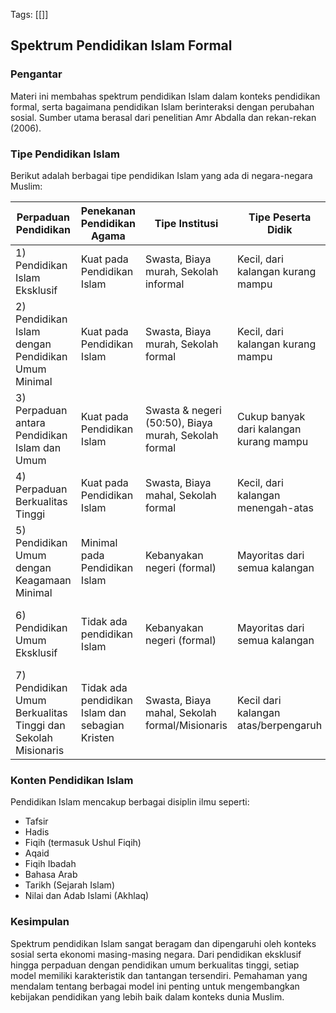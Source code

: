 Tags: [[]]

## Spektrum Pendidikan Islam Formal

### Pengantar
Materi ini membahas spektrum pendidikan Islam dalam konteks pendidikan formal, serta bagaimana pendidikan Islam berinteraksi dengan perubahan sosial. Sumber utama berasal dari penelitian Amr Abdalla dan rekan-rekan (2006).

### Tipe Pendidikan Islam
Berikut adalah berbagai tipe pendidikan Islam yang ada di negara-negara Muslim:

| **Perpaduan Pendidikan** | **Penekanan Pendidikan Agama** | **Tipe Institusi** | **Tipe Peserta Didik** | **Contoh Negara** |
|---------------------------|-------------------------------|---------------------|-------------------------|-------------------|
| 1) Pendidikan Islam Eksklusif | Kuat pada Pendidikan Islam | Swasta, Biaya murah, Sekolah informal | Kecil, dari kalangan kurang mampu | Pakistan, Afghanistan, Bangladesh, Indonesia |
| 2) Pendidikan Islam dengan Pendidikan Umum Minimal | Kuat pada Pendidikan Islam | Swasta, Biaya murah, Sekolah formal | Kecil, dari kalangan kurang mampu | Bangladesh, Indonesia, Nigeria |
| 3) Perpaduan antara Pendidikan Islam dan Umum | Kuat pada Pendidikan Islam | Swasta & negeri (50:50), Biaya murah, Sekolah formal | Cukup banyak dari kalangan kurang mampu | Bangladesh, Mesir, Indonesia, Nigeria |
| 4) Perpaduan Berkualitas Tinggi | Kuat pada Pendidikan Islam | Swasta, Biaya mahal, Sekolah formal | Kecil, dari kalangan menengah-atas | Bangladesh, Mesir, Turki, Pakistan |
| 5) Pendidikan Umum dengan Keagamaan Minimal | Minimal pada Pendidikan Islam | Kebanyakan negeri (formal) | Mayoritas dari semua kalangan | Bangladesh, Mesir, Turki, Pakistan, Indonesia, Nigeria |
| 6) Pendidikan Umum Eksklusif | Tidak ada pendidikan Islam | Kebanyakan negeri (formal) | Mayoritas dari semua kalangan | Turki (hingga akhir 1940), diusulkan di Mesir |
| 7) Pendidikan Umum Berkualitas Tinggi dan Sekolah Misionaris | Tidak ada pendidikan Islam dan sebagian Kristen | Swasta, Biaya mahal, Sekolah formal/Misionaris | Kecil dari kalangan atas/berpengaruh | Mesir, Syria, Turki, Bangladesh, Indonesia, Nigeria |

### Konten Pendidikan Islam
Pendidikan Islam mencakup berbagai disiplin ilmu seperti:
- Tafsir
- Hadis
- Fiqih (termasuk Ushul Fiqih)
- Aqaid
- Fiqih Ibadah
- Bahasa Arab
- Tarikh (Sejarah Islam)
- Nilai dan Adab Islami (Akhlaq)

### Kesimpulan
Spektrum pendidikan Islam sangat beragam dan dipengaruhi oleh konteks sosial serta ekonomi masing-masing negara. Dari pendidikan eksklusif hingga perpaduan dengan pendidikan umum berkualitas tinggi, setiap model memiliki karakteristik dan tantangan tersendiri. Pemahaman yang mendalam tentang berbagai model ini penting untuk mengembangkan kebijakan pendidikan yang lebih baik dalam konteks dunia Muslim.

